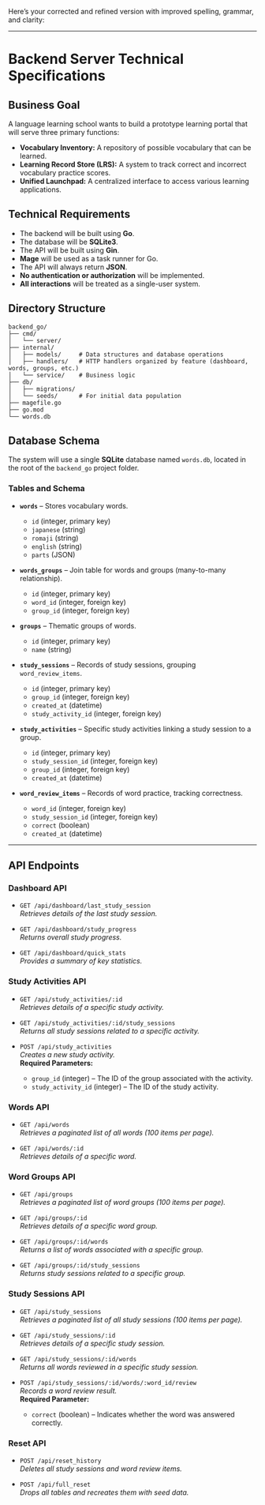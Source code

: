 Here’s your corrected and refined version with improved spelling, grammar, and clarity:

---

# **Backend Server Technical Specifications**

## **Business Goal**

A language learning school wants to build a prototype learning portal that will serve three primary functions:

- **Vocabulary Inventory:** A repository of possible vocabulary that can be learned.
- **Learning Record Store (LRS):** A system to track correct and incorrect vocabulary practice scores.
- **Unified Launchpad:** A centralized interface to access various learning applications.

## **Technical Requirements**

- The backend will be built using **Go**.
- The database will be **SQLite3**.
- The API will be built using **Gin**.
- **Mage** will be used as a task runner for Go.
- The API will always return **JSON**.
- **No authentication or authorization** will be implemented.
- **All interactions** will be treated as a single-user system.

## **Directory Structure**

```text
backend_go/
├── cmd/
│   └── server/
├── internal/
│   ├── models/     # Data structures and database operations
│   ├── handlers/   # HTTP handlers organized by feature (dashboard, words, groups, etc.)
│   └── service/    # Business logic
├── db/
│   ├── migrations/
│   └── seeds/      # For initial data population
├── magefile.go
├── go.mod
└── words.db
```

## **Database Schema**

The system will use a single **SQLite** database named `words.db`, located in the root of the `backend_go` project folder.

### **Tables and Schema**

- **`words`** – Stores vocabulary words.
  - `id` (integer, primary key)
  - `japanese` (string)
  - `romaji` (string)
  - `english` (string)
  - `parts` (JSON)

- **`words_groups`** – Join table for words and groups (many-to-many relationship).
  - `id` (integer, primary key)
  - `word_id` (integer, foreign key)
  - `group_id` (integer, foreign key)

- **`groups`** – Thematic groups of words.
  - `id` (integer, primary key)
  - `name` (string)

- **`study_sessions`** – Records of study sessions, grouping `word_review_items`.
  - `id` (integer, primary key)
  - `group_id` (integer, foreign key)
  - `created_at` (datetime)
  - `study_activity_id` (integer, foreign key)

- **`study_activities`** – Specific study activities linking a study session to a group.
  - `id` (integer, primary key)
  - `study_session_id` (integer, foreign key)
  - `group_id` (integer, foreign key)
  - `created_at` (datetime)

- **`word_review_items`** – Records of word practice, tracking correctness.
  - `word_id` (integer, foreign key)
  - `study_session_id` (integer, foreign key)
  - `correct` (boolean)
  - `created_at` (datetime)

---

## **API Endpoints**

### **Dashboard API**
- `GET /api/dashboard/last_study_session`  
  _Retrieves details of the last study session._

- `GET /api/dashboard/study_progress`  
  _Returns overall study progress._

- `GET /api/dashboard/quick_stats`  
  _Provides a summary of key statistics._

### **Study Activities API**
- `GET /api/study_activities/:id`  
  _Retrieves details of a specific study activity._

- `GET /api/study_activities/:id/study_sessions`  
  _Returns all study sessions related to a specific activity._

- `POST /api/study_activities`  
  _Creates a new study activity._  
  **Required Parameters:**  
  - `group_id` (integer) – The ID of the group associated with the activity.  
  - `study_activity_id` (integer) – The ID of the study activity.

### **Words API**
- `GET /api/words`  
  _Retrieves a paginated list of all words (100 items per page)._

- `GET /api/words/:id`  
  _Retrieves details of a specific word._

### **Word Groups API**
- `GET /api/groups`  
  _Retrieves a paginated list of word groups (100 items per page)._

- `GET /api/groups/:id`  
  _Retrieves details of a specific word group._

- `GET /api/groups/:id/words`  
  _Returns a list of words associated with a specific group._

- `GET /api/groups/:id/study_sessions`  
  _Returns study sessions related to a specific group._

### **Study Sessions API**
- `GET /api/study_sessions`  
  _Retrieves a paginated list of all study sessions (100 items per page)._

- `GET /api/study_sessions/:id`  
  _Retrieves details of a specific study session._

- `GET /api/study_sessions/:id/words`  
  _Returns all words reviewed in a specific study session._

- `POST /api/study_sessions/:id/words/:word_id/review`  
  _Records a word review result._  
  **Required Parameter:**  
  - `correct` (boolean) – Indicates whether the word was answered correctly.

### **Reset API**
- `POST /api/reset_history`  
  _Deletes all study sessions and word review items._

- `POST /api/full_reset`  
  _Drops all tables and recreates them with seed data._